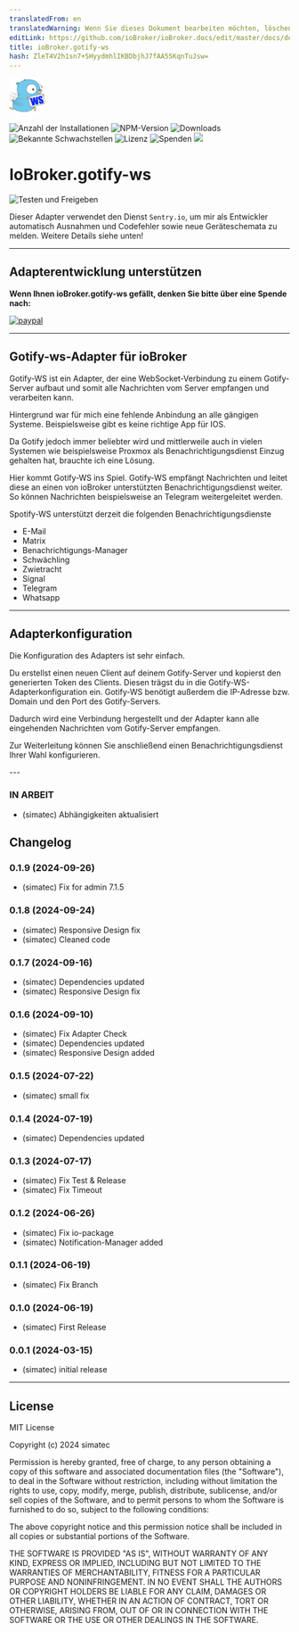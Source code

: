 ```yaml
---
translatedFrom: en
translatedWarning: Wenn Sie dieses Dokument bearbeiten möchten, löschen Sie bitte das Feld "translationsFrom". Andernfalls wird dieses Dokument automatisch erneut übersetzt
editLink: https://github.com/ioBroker/ioBroker.docs/edit/master/docs/de/adapterref/iobroker.gotify-ws/README.md
title: ioBroker.gotify-ws
hash: ZleT4V2h1sn7+SHyydmhlIKBDbjhJ7fAA55KqnTuJsw=
---
```

![Logo](../../../en/adapterref/iobroker.gotify-ws/admin/gotify-ws.png)

![Anzahl der Installationen](http://iobroker.live/badges/gotify-ws-stable.svg)
![NPM-Version](http://img.shields.io/npm/v/iobroker.gotify-ws.svg)
![Downloads](https://img.shields.io/npm/dm/iobroker.gotify-ws.svg)
![Bekannte Schwachstellen](https://snyk.io/test/github/simatec/ioBroker.gotify-ws/badge.svg)
![Lizenz](https://img.shields.io/github/license/simatec/ioBroker.gotify-ws?style=flat)
![Spenden](https://img.shields.io/badge/paypal-donate%20|%20spenden-blue.svg)
![](https://img.shields.io/static/v1?label=Sponsor&message=%E2%9D%A4&logo=GitHub&color=%23fe8e86)

# IoBroker.gotify-ws
![Testen und Freigeben](https://github.com/simatec/ioBroker.gotify-ws/workflows/Test%20and%20Release/badge.svg)

Dieser Adapter verwendet den Dienst `Sentry.io`, um mir als Entwickler automatisch Ausnahmen und Codefehler sowie neue Geräteschemata zu melden. Weitere Details siehe unten!

---

## Adapterentwicklung unterstützen
**Wenn Ihnen ioBroker.gotify-ws gefällt, denken Sie bitte über eine Spende nach:**

[![paypal](https://www.paypalobjects.com/en_US/DK/i/btn/btn_donateCC_LG.gif)](https://paypal.me/mk1676)

---

## Gotify-ws-Adapter für ioBroker
Gotify-WS ist ein Adapter, der eine WebSocket-Verbindung zu einem Gotify-Server aufbaut und somit alle Nachrichten vom Server empfangen und verarbeiten kann.

Hintergrund war für mich eine fehlende Anbindung an alle gängigen Systeme.
Beispielsweise gibt es keine richtige App für IOS.

Da Gotify jedoch immer beliebter wird und mittlerweile auch in vielen Systemen wie beispielsweise Proxmox als Benachrichtigungsdienst Einzug gehalten hat, brauchte ich eine Lösung.

Hier kommt Gotify-WS ins Spiel.
Gotify-WS empfängt Nachrichten und leitet diese an einen von ioBroker unterstützten Benachrichtigungsdienst weiter. So können Nachrichten beispielsweise an Telegram weitergeleitet werden.

Spotify-WS unterstützt derzeit die folgenden Benachrichtigungsdienste

* E-Mail
* Matrix
* Benachrichtigungs-Manager
* Schwächling
* Zwietracht
* Signal
* Telegram
* Whatsapp

---

## Adapterkonfiguration
Die Konfiguration des Adapters ist sehr einfach.

Du erstellst einen neuen Client auf deinem Gotify-Server und kopierst den generierten Token des Clients.
Diesen trägst du in die Gotify-WS-Adapterkonfiguration ein.
Gotify-WS benötigt außerdem die IP-Adresse bzw. Domain und den Port des Gotify-Servers.

Dadurch wird eine Verbindung hergestellt und der Adapter kann alle eingehenden Nachrichten vom Gotify-Server empfangen.

Zur Weiterleitung können Sie anschließend einen Benachrichtigungsdienst Ihrer Wahl konfigurieren.

--- <!-- ### **IN ARBEIT** -->

### **IN ARBEIT**
* (simatec) Abhängigkeiten aktualisiert

## Changelog
### 0.1.9 (2024-09-26)
* (simatec) Fix for admin 7.1.5

### 0.1.8 (2024-09-24)
* (simatec) Responsive Design fix
* (simatec) Cleaned code

### 0.1.7 (2024-09-16)
* (simatec) Dependencies updated
* (simatec) Responsive Design fix

### 0.1.6 (2024-09-10)
* (simatec) Fix Adapter Check
* (simatec) Dependencies updated
* (simatec) Responsive Design added

### 0.1.5 (2024-07-22)
* (simatec) small fix

### 0.1.4 (2024-07-19)
* (simatec) Dependencies updated

### 0.1.3 (2024-07-17)
* (simatec) Fix Test & Release
* (simatec) Fix Timeout

### 0.1.2 (2024-06-26)
* (simatec) Fix io-package
* (simatec) Notification-Manager added

### 0.1.1 (2024-06-19)
* (simatec) Fix Branch

### 0.1.0 (2024-06-19)
* (simatec) First Release

### 0.0.1 (2024-03-15)
* (simatec) initial release

---

## License

MIT License

Copyright (c) 2024 simatec

Permission is hereby granted, free of charge, to any person obtaining a copy
of this software and associated documentation files (the "Software"), to deal
in the Software without restriction, including without limitation the rights
to use, copy, modify, merge, publish, distribute, sublicense, and/or sell
copies of the Software, and to permit persons to whom the Software is
furnished to do so, subject to the following conditions:

The above copyright notice and this permission notice shall be included in all
copies or substantial portions of the Software.

THE SOFTWARE IS PROVIDED "AS IS", WITHOUT WARRANTY OF ANY KIND, EXPRESS OR
IMPLIED, INCLUDING BUT NOT LIMITED TO THE WARRANTIES OF MERCHANTABILITY,
FITNESS FOR A PARTICULAR PURPOSE AND NONINFRINGEMENT. IN NO EVENT SHALL THE
AUTHORS OR COPYRIGHT HOLDERS BE LIABLE FOR ANY CLAIM, DAMAGES OR OTHER
LIABILITY, WHETHER IN AN ACTION OF CONTRACT, TORT OR OTHERWISE, ARISING FROM,
OUT OF OR IN CONNECTION WITH THE SOFTWARE OR THE USE OR OTHER DEALINGS IN THE
SOFTWARE.